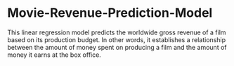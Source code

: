 # Movie-Revenue-Prediction-Model
This linear regression model predicts the worldwide gross revenue of a film based on its production budget. In other words, it establishes a relationship between the amount of money spent on producing a film and the amount of money it earns at the box office.
